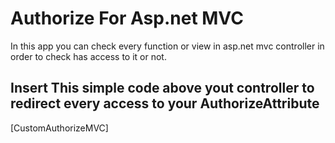 # Authorize For Asp.net MVC 

In this app you can check every function or view in asp.net mvc controller in order to check has access to it or not.

## Insert This simple code above yout controller to redirect every access to your AuthorizeAttribute

[CustomAuthorizeMVC]
